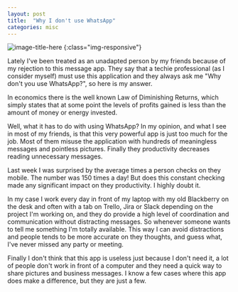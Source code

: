 ```yaml
---
layout: post
title:  "Why I don't use WhatsApp"
categories: misc
---
```

![image-title-here](http://ind5.ccio.co/HA/JD/VE/bb4cec84d2d5c32c251c143fdb23952d.jpg?iw=300)
{:class="img-responsive"}



Lately I've been treated as an unadapted person by my friends because of my rejection to this message app. They say that a techie professional (as I consider myself) must use this application and they always ask me "Why don't you use WhatsApp?", so here is my answer.

In economics there is the well known Law of Diminishing Returns, which simply states that at some point the levels of profits gained is less than the amount of money or energy invested.

Well, what it has to do with using WhatsApp? In my opinion, and what I see in most of my friends, is that this very powerful app is just too much for the job. Most of them misuse the application with hundreds of meaningless messages and pointless pictures. Finally they productivity decreases reading unnecessary messages.

Last week I was surprised by the average times a person checks on they mobile. The number was 150 times a day! But does this constant checking made any significant impact on they productivity. I highly doubt it.

In my case I work every day in front of my laptop with my old Blackberry on the desk and often with a tab on Trello, Jira or Slack depending on the project I'm working on, and they do provide a high level of coordination and communication without distracting messages. So whenever someone wants to tell me something I'm totally available. This way I can avoid distractions and people tends to be more accurate on they thoughts, and guess what, I've never missed any party or meeting.

Finally I don't think that this app is useless just because I don't need it, a lot of people don't work in front of a computer and they need a quick way to share pictures and business messages. I know a few cases where this app does make a difference, but they are just a few.
